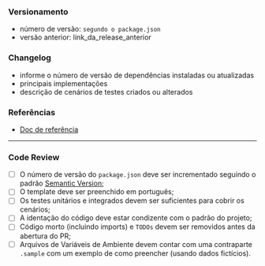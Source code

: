 ### Versionamento
- número de versão: `segundo o package.json`
- versão anterior: link_da_release_anterior

### Changelog
- informe o número de versão de dependências instaladas ou atualizadas
- principais implementações
- descrição de cenários de testes criados ou alterados

### Referências
- [Doc de referência](https://example.com)

---

### Code Review
- [ ] O número de versão do `package.json` deve ser incrementado seguindo o padrão [Semantic Version](https://semver.org/lang/pt-BR);
- [ ] O template deve ser preenchido em português;
- [ ] Os testes unitários e integrados devem ser suficientes para cobrir os cenários;
- [ ] A identação do código deve estar condizente com o padrão do projeto;
- [ ] Código morto (incluindo imports) e `TODOs` devem ser removidos antes da abertura do PR;
- [ ] Arquivos de Variáveis de Ambiente devem contar com uma contraparte `.sample` com um exemplo de como preencher (usando dados fictícios).
